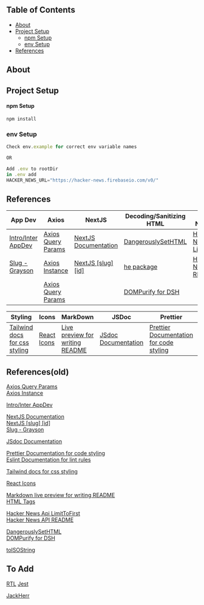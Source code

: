 ## Table of Contents

- [About](#about)
- [Project Setup](#project-setup)
    + [npm Setup](#npm-setup)
  * [env Setup](#env-setup)
- [References](#references)

## About <a name="about"/>


## Project Setup <a name="project-setup"/>

#### npm Setup <a name="npm-setup"/>
`npm install`

### env Setup <a name="env-setup"/>
```js
Check env.example for correct env variable names

OR

Add .env to rootDir
in .env add
HACKER_NEWS_URL="https://hacker-news.firebaseio.com/v0/"
```

## References <a name="references"/>

| App Dev | Axios | NextJS | Decoding/Sanitizing HTML | Hacker News API | DateTime |
| ------- | ----- | ------ | ------------------------ | --------------- | -------- |
| [Intro/Inter AppDev](https://github.com/otago-polytechnic-bit-courses/ID608001-intermediate-app-dev-concepts) | [Axios Query Params](https://masteringjs.io/tutorials/axios/get-query-params)  | [NextJS Documentation](https://nextjs.org/docs) | [DangerouslySetHTML](https://react.dev/reference/react-dom/components/common#dangerously-setting-the-inner-html) | [Hacker News Api LimitToFirst](https://www.elliotsachs.com/how-to-limit-the-number-of-stories-returned-by-the-hacker-news-api/) | [toISOString](https://developer.mozilla.org/en-US/docs/Web/JavaScript/Reference/Global_Objects/Date/toISOString) |
| [Slug - Grayson]() | [Axios Instance](https://axios-http.com/docs/instance) | [NextJS [slug] [id]](https://nextjs.org/docs/pages/building-your-application/routing/dynamic-routes#catch-all-segments) | [he package](https://www.npmjs.com/package/he) | [Hacker News API README](https://github.com/HackerNews/API) |
| | [Axios Query Params](https://masteringjs.io/tutorials/axios/get-query-params) | | [DOMPurify for DSH](https://www.npmjs.com/package/isomorphic-dompurify) |

| Styling | Icons | MarkDown | JSDoc | Prettier | Eslint |
| ------- | ----- | -------- | ----- | -------- | ------ |
| [Tailwind docs for css styling](https://tailwindcss.com/docs/installation) | [React Icons](https://react-icons.github.io/react-icons/) | [Live preview for writing README](https://markdownlivepreview.com/) | [JSdoc Documentation](https://jsdoc.app/) | [Prettier Documentation for code styling](https://prettier.io/docs/en/) | [Eslint Documentation for lint rules](https://eslint.org/docs/latest/) |


## References(old)

[Axios Query Params](https://masteringjs.io/tutorials/axios/get-query-params)  
[Axios Instance](https://axios-http.com/docs/instance)

[Intro/Inter AppDev](https://github.com/otago-polytechnic-bit-courses/ID608001-intermediate-app-dev-concepts)

[NextJS Documentation](https://nextjs.org/docs)  
[NextJS [slug] [id]](https://nextjs.org/docs/pages/building-your-application/routing/dynamic-routes#catch-all-segments)  
[Slug - Grayson]()

[JSdoc Documentation](https://jsdoc.app/)

[Prettier Documentation for code styling](https://prettier.io/docs/en/)  
[Eslint Documentation for lint rules](https://eslint.org/docs/latest/)

[Tailwind docs for css styling](https://tailwindcss.com/docs/installation)

[React Icons](https://react-icons.github.io/react-icons/)

[Markdown live preview for writing README](https://markdownlivepreview.com/)  
[HTML Tags](https://www.w3schools.com/)

[Hacker News Api LimitToFirst](https://www.elliotsachs.com/how-to-limit-the-number-of-stories-returned-by-the-hacker-news-api/)  
[Hacker News API README](https://github.com/HackerNews/API)

[DangerouslySetHTML](https://react.dev/reference/react-dom/components/common#dangerously-setting-the-inner-html)  
[DOMPurify for DSH](https://www.npmjs.com/package/isomorphic-dompurify)

[toISOString](https://developer.mozilla.org/en-US/docs/Web/JavaScript/Reference/Global_Objects/Date/toISOString)


## To Add
[RTL](https://testing-library.com/docs/react-testing-library/intro/)
[Jest](https://jestjs.io/)

[JackHerr](https://www.youtube.com/@jherr)
